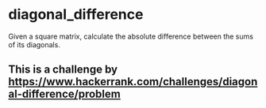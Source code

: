 # diagonal_difference
Given a square matrix, calculate the absolute difference between the sums of its diagonals. 

## This is a challenge by https://www.hackerrank.com/challenges/diagonal-difference/problem
